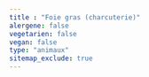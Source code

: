 ```yaml
---
title : "Foie gras (charcuterie)"
alergene: false
vegetarien: false
vegan: false
type: "animaux"
sitemap_exclude: true
--- 
```

